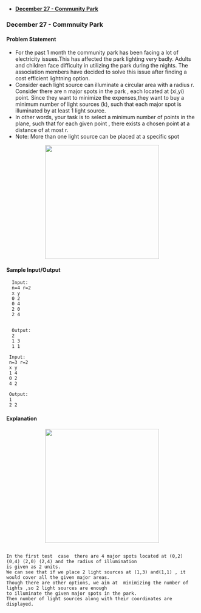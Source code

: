 
  - [**December 27 - Community Park**](#december-27---community-park)
### December 27 - Commnuity Park

  #### Problem Statement 
 
  - For the past 1 month the community park has been facing a lot of electricity issues.This has affected the park lighting very badly. Adults and children face       difficulty in utilizing the park during the nights. The association members have decided to solve this issue after finding a cost efficient lightning option. 
  - Consider each light source can illuminate a circular area with a radius r. Consider there are n major spots in the park , each located at (xi,yi) point.         Since they want to minimize the expenses,they want to buy a minimum number of light sources (k), such that each major spot  is illuminated by at least 1         light source.
  - In other words, your task is to select a minimum number of points in the plane, such that for each given point , there exists a chosen point at a distance of     at most r.
  - Note: More than one light source can be placed at a specific spot
  
  <p align="center"><img src ="/src/assets/park.webp" height = "300"/></p>       
 
 #### Sample Input/Output 
  ```
    Input: 
    n=4 r=2
    x y
    0 2
    0 4
    2 0
    2 4

        
    Output: 
    2
    1 3
    1 1

  ```
  ```
   Input: 
   n=3 r=2
   x y
   1 4
   0 2 
   4 2

   Output: 
   1
   2 2

  ```
   #### Explanation
 
  <p align="center"><img src ="/src/assets/lights.png" height="300" width="300" /></p>
  
  ```
  
In the first test  case  there are 4 major spots located at (0,2) (0,4) (2,0) (2,4) and the radius of illumination 
is given as 2 units.
We can see that if we place 2 light sources at (1,3) and(1,1) , it would cover all the given major areas. 
Though there are other options, we aim at  minimizing the number of lights ,so 2 light sources are enough 
to illuminate the given major spots in the park.
Then number of light sources along with their coordinates are displayed.
  
 ```
 
